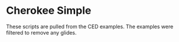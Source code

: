 # Cherokee Simple

These scripts are pulled from the CED examples. The examples were filtered to remove any glides.

